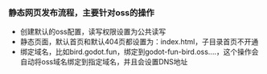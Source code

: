 ### 静态网页发布流程，主要针对oss的操作

- 创建默认的oss配置，读写权限设置为公共读写
- 静态页面，默认首页和默认404页都设置为：index.html，子目录首页不开通
- 绑定域名，比如bird.godot.fun，绑定到godot-fun-bird.oss....，这个操作会自动将oss域名绑定到指定域名，并且会设置DNS地址
